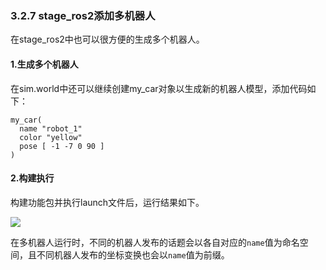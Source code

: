 ### 3.2.7 stage\_ros2添加多机器人

在stage\_ros2中也可以很方便的生成多个机器人。

#### 1.生成多个机器人

在sim.world中还可以继续创建my\_car对象以生成新的机器人模型，添加代码如下：

```
my_car(
  name "robot_1"
  color "yellow"
  pose [ -1 -7 0 90 ] 
)
```

#### 2.构建执行

构建功能包并执行launch文件后，运行结果如下。

![](/assets/3.2.6_生成2机器人.PNG)

在多机器人运行时，不同的机器人发布的话题会以各自对应的`name`值为命名空间，且不同机器人发布的坐标变换也会以`name`值为前缀。

